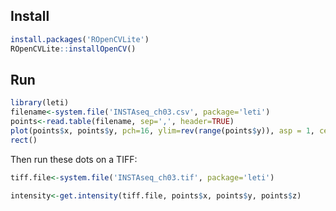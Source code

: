 ## Install
```r
install.packages('ROpenCVLite')
ROpenCVLite::installOpenCV()
```

## Run
```r
library(leti)
filename<-system.file('INSTAseq_ch03.csv', package='leti')
points<-read.table(filename, sep=',', header=TRUE)
plot(points$x, points$y, pch=16, ylim=rev(range(points$y)), asp = 1, cex=0.5 )
rect()
```
Then run these dots on a TIFF:
```r
tiff.file<-system.file('INSTAseq_ch03.tif', package='leti')

intensity<-get.intensity(tiff.file, points$x, points$y, points$z)
```
